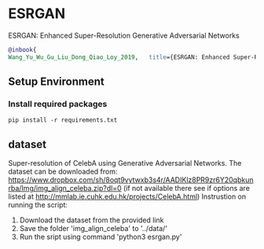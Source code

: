 # ESRGAN
ESRGAN: Enhanced Super-Resolution Generative Adversarial Networks
```bib
@inbook{
Wang_Yu_Wu_Gu_Liu_Dong_Qiao_Loy_2019,   title={ESRGAN: Enhanced Super-Resolution Generative Adversarial Networks},  url={http://dx.doi.org/10.1007/978-3-030-11021-5_5},  DOI={10.1007/978-3-030-11021-5_5},  booktitle={Lecture Notes in Computer Science,Computer Vision – ECCV 2018 Workshops},  author={Wang, Xintao and Yu, Ke and Wu, Shixiang and Gu, Jinjin and Liu, Yihao and Dong, Chao and Qiao, Yu and Loy, Chen Change},  year={2019},  month={Jan},  pages={63–79},  language={en-US}  }
```
## Setup Environment
### Install required packages 
```shell
pip install -r requirements.txt
```
## dataset

Super-resolution of CelebA using Generative Adversarial Networks.
The dataset can be downloaded from: https://www.dropbox.com/sh/8oqt9vytwxb3s4r/AADIKlz8PR9zr6Y20qbkunrba/Img/img_align_celeba.zip?dl=0
(if not available there see if options are listed at http://mmlab.ie.cuhk.edu.hk/projects/CelebA.html)
Instrustion on running the script:
1. Download the dataset from the provided link
2. Save the folder 'img_align_celeba' to '../data/'
4. Run the sript using command 'python3 esrgan.py'

